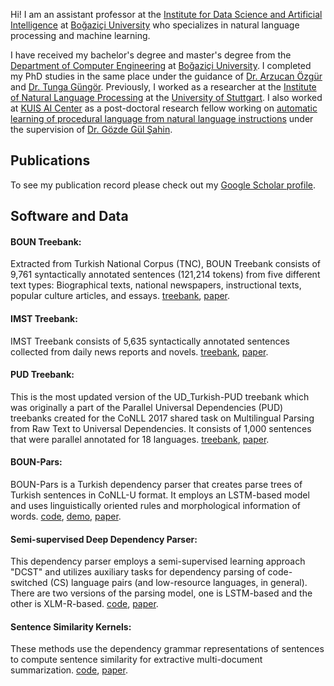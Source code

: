 Hi! I am an assistant professor at the [Institute for Data Science and Artificial Intelligence](https://dsai.boun.edu.tr/) at [Boğaziçi University](https://www.boun.edu.tr/) who specializes in natural language processing and machine learning.  

I have received my bachelor's degree and master's degree from the [Department of Computer Engineering](https://www.cmpe.boun.edu.tr/) at [Boğaziçi University](https://www.boun.edu.tr/). I completed my PhD studies in the same place under the guidance of [Dr. Arzucan Özgür](https://www.cmpe.boun.edu.tr/~ozgur/) and [Dr. Tunga Güngör](https://www.cmpe.boun.edu.tr/~gungort/). Previously, I worked as a researcher at the [Institute of Natural Language Processing](https://www.ims.uni-stuttgart.de/) at the [University of Stuttgart](https://www.uni-stuttgart.de/). I also worked at [KUIS AI Center](https://ai.ku.edu.tr/) as a post-doctoral research fellow working on [automatic learning of procedural language from natural language instructions](https://gozdesahin.github.io/projects/tubitak2232) under the supervision of [Dr. Gözde Gül Şahin](https://gozdesahin.github.io/).

## Publications

To see my publication record please check out my [Google Scholar profile](https://scholar.google.com/citations?user=EAlmj9yYJP0C&hl=en&oi=ao).

## Software and Data

#### BOUN Treebank: 
Extracted from Turkish National Corpus (TNC), BOUN Treebank consists of 9,761 syntactically annotated sentences (121,214 tokens) from five different text types: Biographical texts, national newspapers, instructional texts, popular culture articles, and essays. [treebank](https://tulap.cmpe.boun.edu.tr/repository/xmlui/handle/20.500.12913/33), [paper](https://link.springer.com/article/10.1007/s10579-021-09558-0).

#### IMST Treebank:  
IMST Treebank consists of 5,635 syntactically annotated sentences collected from daily news reports and novels. [treebank](https://github.com/UniversalDependencies/UD_Turkish-IMST), [paper](https://aclanthology.org/W19-8013.pdf).

#### PUD Treebank:
This is the most updated version of the UD_Turkish-PUD treebank which was originally a part of the Parallel Universal Dependencies (PUD) treebanks created for the CoNLL 2017 shared task on Multilingual Parsing from Raw Text to Universal Dependencies. It consists of 1,000 sentences that were parallel annotated for 18 languages. [treebank](https://github.com/UniversalDependencies/UD_Turkish-PUD), [paper](https://aclanthology.org/W19-4019.pdf).

#### BOUN-Pars:
BOUN-Pars is a Turkish dependency parser that creates parse trees of Turkish sentences in CoNLL-U format. It employs an LSTM-based model and uses linguistically oriented rules and morphological information of words. [code](https://github.com/sb-b/BOUN-PARS), [demo](https://tabilab.cmpe.boun.edu.tr/BOUN-PARS/demo.php), [paper](https://ieeexplore.ieee.org/abstract/document/9869804).

#### Semi-supervised Deep Dependency Parser: 
This dependency parser employs a semi-supervised learning approach "DCST" and utilizes auxiliary tasks for dependency parsing of code-switched (CS) language pairs (and low-resource languages, in general). There are two versions of the parsing model, one is LSTM-based and the other is XLM-R-based. [code](https://github.com/sb-b/ss-cs-depparser), [paper](https://aclanthology.org/2022.findings-naacl.87/).

#### Sentence Similarity Kernels:
These methods use the dependency grammar representations of sentences to compute sentence similarity for extractive multi-document summarization. 
[code](https://github.com/sb-b/SentenceSimKernels), [paper](https://aclanthology.org/L16-1452/).


